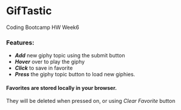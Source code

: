# GifTastic
Coding Bootcamp HW Week6

### Features:
* _**Add**_ new giphy topic using the submit button
* _**Hover**_ over to play the giphy
* _**Click**_ to save in favorite
* _**Press**_ the giphy topic button to load new giphies.

#### Favorites are stored locally in your browser.
They will be deleted when pressed on, or using _Clear Favorite_ button